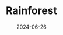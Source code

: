 ---  
layout: startup_page  
title: "Rainforest"  
id: "rainforestpay.com"  
permalink: "/rainforestrainforestpay.com06262024/"  
website: "https://www.rainforestpay.com/"  
funding_round: "Series A"  
funding_amount: "$20M"  
investors: "Matrix Partners, Accel, Infinity Ventures, BoxGroup, The Fintech Fund, Tech Square Ventures, Ardent Venture Partners"  
about: "Rainforest is a payments-as-a-service provider that helps software companies build and optimize embedded financial services. It offers a Stripe alternative specifically designed for SaaS companies, providing white-glove service and transparent pricing to help its customers increase revenue. The company differentiates itself by being purpose-built for SaaS companies' specific needs, unlike larger competitors."  
markets: "Fintech, SaaS, Financial Services, Payments"  
hq: "Atlanta, Georgia, United States"  
founded_year: "2022"  
linkedin: "https://www.linkedin.com/company/rainforestpay"  
twitter: "https://x.com/rainforestpay"  
instagram: ""  
facebook: ""  
crunchbase: "https://www.crunchbase.com/organization/rainforest-1180"  
pitchbook: ""  

date_display: "26-Jun-2024"  
date: "2024-06-26"

# SEO Optimization  
meta_title: "Rainforest - Series A Funding ($20M)"  
meta_description: "Rainforest, Rainforest is a payments-as-a-service provider that helps software companies build and optimize embedded financial services. It offers a Stripe altern..."  
meta_keywords: "Rainforest, Fintech, SaaS, Financial Services, Payments, Series A funding"  
canonical_url: "https://startup.projectstartups.com/rainforestrainforestpay.com06262024/"  
---